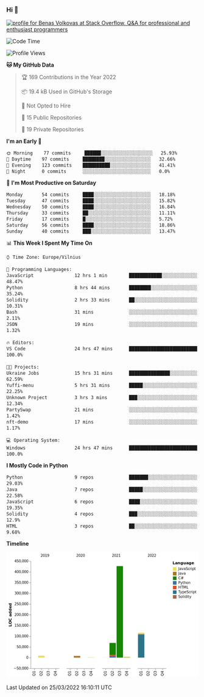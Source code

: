 ### Hi 👋
<a href="https://stackoverflow.com/users/14954249/benas-volkovas"><img src="https://stackoverflow.com/users/flair/14954249.png?theme=dark" width="208" height="58" alt="profile for Benas Volkovas at Stack Overflow, Q&amp;A for professional and enthusiast programmers" title="profile for Benas Volkovas at Stack Overflow, Q&amp;A for professional and enthusiast programmers"></a>

<!--START_SECTION:waka-->
![Code Time](http://img.shields.io/badge/Code%20Time-616%20hrs%2051%20mins-blue)

![Profile Views](http://img.shields.io/badge/Profile%20Views-0-blue)

**🐱 My GitHub Data** 

> 🏆 169 Contributions in the Year 2022
 > 
> 📦 19.4 kB Used in GitHub's Storage 
 > 
> 🚫 Not Opted to Hire
 > 
> 📜 15 Public Repositories 
 > 
> 🔑 19 Private Repositories  
 > 
**I'm an Early 🐤** 

```text
🌞 Morning    77 commits     ██████░░░░░░░░░░░░░░░░░░░   25.93% 
🌆 Daytime    97 commits     ████████░░░░░░░░░░░░░░░░░   32.66% 
🌃 Evening    123 commits    ██████████░░░░░░░░░░░░░░░   41.41% 
🌙 Night      0 commits      ░░░░░░░░░░░░░░░░░░░░░░░░░   0.0%

```
📅 **I'm Most Productive on Saturday** 

```text
Monday       54 commits     ████░░░░░░░░░░░░░░░░░░░░░   18.18% 
Tuesday      47 commits     ████░░░░░░░░░░░░░░░░░░░░░   15.82% 
Wednesday    50 commits     ████░░░░░░░░░░░░░░░░░░░░░   16.84% 
Thursday     33 commits     ██░░░░░░░░░░░░░░░░░░░░░░░   11.11% 
Friday       17 commits     █░░░░░░░░░░░░░░░░░░░░░░░░   5.72% 
Saturday     56 commits     ████░░░░░░░░░░░░░░░░░░░░░   18.86% 
Sunday       40 commits     ███░░░░░░░░░░░░░░░░░░░░░░   13.47%

```


📊 **This Week I Spent My Time On** 

```text
⌚︎ Time Zone: Europe/Vilnius

💬 Programming Languages: 
JavaScript               12 hrs 1 min        ████████████░░░░░░░░░░░░░   48.47% 
Python                   8 hrs 44 mins       ████████░░░░░░░░░░░░░░░░░   35.24% 
Solidity                 2 hrs 33 mins       ██░░░░░░░░░░░░░░░░░░░░░░░   10.31% 
Bash                     31 mins             ░░░░░░░░░░░░░░░░░░░░░░░░░   2.11% 
JSON                     19 mins             ░░░░░░░░░░░░░░░░░░░░░░░░░   1.32%

🔥 Editors: 
VS Code                  24 hrs 47 mins      █████████████████████████   100.0%

🐱‍💻 Projects: 
Ukraine Jobs             15 hrs 31 mins      ███████████████░░░░░░░░░░   62.59% 
Yuffi-menu               5 hrs 31 mins       █████░░░░░░░░░░░░░░░░░░░░   22.25% 
Unknown Project          3 hrs 3 mins        ███░░░░░░░░░░░░░░░░░░░░░░   12.34% 
PartySwap                21 mins             ░░░░░░░░░░░░░░░░░░░░░░░░░   1.42% 
nft-demo                 17 mins             ░░░░░░░░░░░░░░░░░░░░░░░░░   1.17%

💻 Operating System: 
Windows                  24 hrs 47 mins      █████████████████████████   100.0%

```

**I Mostly Code in Python** 

```text
Python                   9 repos             ███████░░░░░░░░░░░░░░░░░░   29.03% 
Java                     7 repos             █████░░░░░░░░░░░░░░░░░░░░   22.58% 
JavaScript               6 repos             ████░░░░░░░░░░░░░░░░░░░░░   19.35% 
Solidity                 4 repos             ███░░░░░░░░░░░░░░░░░░░░░░   12.9% 
HTML                     3 repos             ██░░░░░░░░░░░░░░░░░░░░░░░   9.68%

```


**Timeline**

![Chart not found](https://raw.githubusercontent.com/BenasVolkovas/BenasVolkovas/main/charts/bar_graph.png) 


 Last Updated on 25/03/2022 16:10:11 UTC
<!--END_SECTION:waka-->
